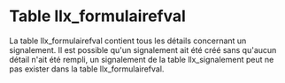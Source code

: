# Table llx_formulairefval

La table llx_formulairefval contient tous les détails concernant un signalement.
Il est possible qu'un signalement ait été créé sans qu'aucun détail n'ait été rempli, un signalement de la table llx_signalement peut ne pas exister dans la table llx_formulairefval. 
